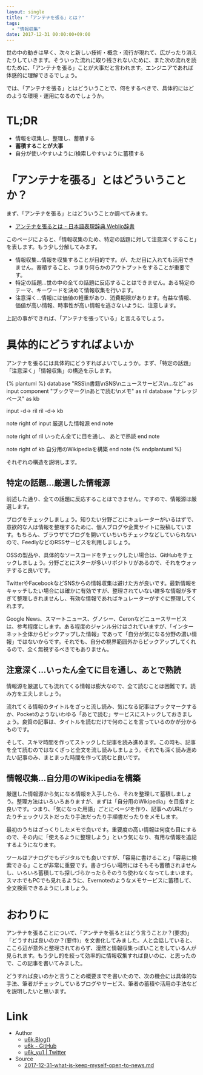 ```yaml
---
layout: single
title: "「アンテナを張る」とは？"
tags:
  - "情報収集"
date: 2017-12-31 00:00:00+09:00
---
```


世の中の動きは早く、次々と新しい技術・概念・流行が現れて、広がったり消えたりしていきます。そういった流れに取り残されないために、また次の流れを読むために、「アンテナを張る」ことが大事だと言われます。エンジニアであれば体感的に理解できるでしょう。

では、「アンテナを張る」とはどういうことで、何をするべきで、具体的にはどのような環境・運用になるのでしょうか。

# TL;DR

- 情報を収集し、整理し、蓄積する
- __蓄積することが大事__
- 自分が使いやすいように/検索しやすいように蓄積する

# 「アンテナを張る」とはどういうことか？

まず、「アンテナを張る」とはどういうことか調べてみます。

- [アンテナを張るとは - 日本語表現辞典 Weblio辞書](https://www.weblio.jp/content/%E3%82%A2%E3%83%B3%E3%83%86%E3%83%8A%E3%82%92%E5%BC%B5%E3%82%8B)

このページによると、「情報収集のため、特定の話題に対して注意深くすること」を表します。もう少し分解してみます。

- 情報収集…情報を収集することが目的です。が、ただ目に入れても活用できません。蓄積すること、つまり何らかのアウトプットをすることが重要です。
- 特定の話題…世の中の全ての話題に反応することはできません。ある特定のテーマ、キーワードを決めて情報収集を行います。
- 注意深く…情報には価値の軽重があり、消費期限があります。有益な情報、価値が高い情報、時事性が高い情報を逃さないように、注意します。

上記の事ができれば、「アンテナを張っている」と言えるでしょう。

# 具体的にどうすればよいか

アンテナを張るには具体的にどうすればよいでしょうか。まず、「特定の話題」「注意深く」「情報収集」の構造を示します。

{% plantuml %}
database "RSS\n書籍\nSNS\nニュースサービス\n…など" as input
component "ブックマーク\nあとで読む\nメモ" as ril
database "ナレッジベース" as kb

input -d-> ril
ril -d-> kb

note right of input
厳選した情報源
end note

note right of ril
いったん全てに目を通し、
あとで熟読
end note

note right of kb
自分用のWikipediaを構築
end note
{% endplantuml %}

それぞれの構造を説明します。

## 特定の話題…厳選した情報源

前述した通り、全ての話題に反応することはできません。ですので、情報源は厳選します。

ブログをチェックしましょう。知りたい分野ごとにキュレーターがいるはずで、意欲的な人は情報を整理するために、個人ブログや企業サイトに投稿しています。もちろん、ブラウザでブログを開いていちいちチェックなどしていられないので、FeedlyなどのRSSサービスを利用しましょう。

OSSの製品や、具体的なソースコードをチェックしたい場合は、GitHubをチェックしましょう。分野ごとにスターが多いリポジトリがあるので、それをウォッチすると良いです。

TwitterやFacebookなどSNSからの情報収集は避けた方が良いです。最新情報をキャッチしたい場合には確かに有効ですが、整理されていない雑多な情報が多すぎて整理しきれませんし、有効な情報であればキュレーターがすぐに整理してくれます。

Google News、スマートニュース、グノシー、Ceronなどニュースサービスは、参考程度にします。ある程度のジャンル分けはされていますが、「インターネット全体からピックアップした情報」であって「自分が気になる分野の濃い情報」ではないからです。それでも、自分の視界範囲外からピックアップしてくれるので、全く無視するべきでもありません。

## 注意深く…いったん全てに目を通し、あとで熟読

情報源を厳選しても流れてくる情報は膨大なので、全て読むことは困難です。読み方を工夫しましょう。

流れてくる情報のタイトルをざっと流し読み、気になる記事はブックマークするか、Pocketのようないわゆる「あとで読む」サービスにストックしておきましょう。良質の記事は、タイトルを読むだけで何のことを言っているのかが分かるものです。

そして、スキマ時間を作ってストックした記事を読み進めます。この時も、記事を全て読むのではなくざっと全文を流し読みしましょう。それでも深く読み進めたい記事のみ、まとまった時間を作って読むと良いです。

## 情報収集…自分用のWikipediaを構築

厳選した情報源から気になる情報を入手したら、それを整理して蓄積しましょう。整理方法はいろいろありますが、まずは「自分用のWikipedia」を目指すと良いです。つまり、「気になった用語」ごとにページを作り、記事へのURLだったりチェックリストだったり手法だったり手順書だったりをメモします。

最初のうちはざっくりしたメモで良いです。重要度の高い情報は何度も目にするので、その内に「使えるように整理しよう」という気になり、有用な情報を追記するようになります。

ツールはアナログでもデジタルでも良いですが、「容易に書けること」「容易に検索できる」ことが非常に重要です。書きづらい場所にはそもそも蓄積されませんし、いろいろ蓄積しても探しづらかったらそのうち使わなくなってしまいます。スマホでもPCでも見れるように、Evernoteのようなメモサービスに蓄積して、全文検索できるようにしましょう。

# おわりに

アンテナを張ることについて、「アンテナを張るとはどう言うことか？(要求)」「どうすれば良いのか？(要件)」を文書化してみました。人と会話していると、ここら辺が意外と整理されておらず、漫然と情報収集っぽいことをしている人が見られます。もう少し的を絞って効率的に情報収集すれば良いのに、と思ったので、この記事を書いてみました。

どうすれば良いのかと言うことの概要までを書いたので、次の機会には具体的な手法、筆者がチェックしているブログやサービス、筆者の蓄積や活用の手法などを説明したいと思います。

# Link

- Author
    - [u6k.Blog()](https://blog.u6k.me/)
    - [u6k - GitHub](https://github.com/u6k)
    - [u6k_yu1 \| Twitter](https://twitter.com/u6k_yu1)
- Source
    - [2017-12-31-what-is-keep-myself-open-to-news.md](https://github.com/u6k/blog/blob/master/_posts/2017-12-31-what-is-keep-myself-open-to-news.md)
